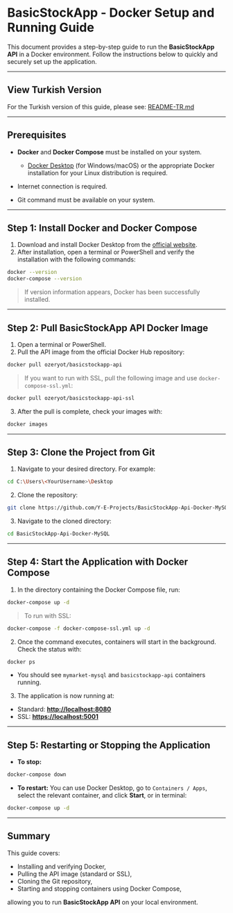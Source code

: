 # BasicStockApp - Docker Setup and Running Guide

This document provides a step-by-step guide to run the **BasicStockApp API** in a Docker environment. Follow the instructions below to quickly and securely set up the application.

---

## View Turkish Version

For the Turkish version of this guide, please see: [README-TR.md](readme-tr.md)

---

## Prerequisites

* **Docker** and **Docker Compose** must be installed on your system.

  * [Docker Desktop](https://www.docker.com/products/docker-desktop/) (for Windows/macOS) or the appropriate Docker installation for your Linux distribution is required.
* Internet connection is required.
* Git command must be available on your system.

---

## Step 1: Install Docker and Docker Compose

1. Download and install Docker Desktop from the [official website](https://www.docker.com/products/docker-desktop/).
2. After installation, open a terminal or PowerShell and verify the installation with the following commands:

```bash
docker --version
docker-compose --version
```

> If version information appears, Docker has been successfully installed.

---

## Step 2: Pull BasicStockApp API Docker Image

1. Open a terminal or PowerShell.
2. Pull the API image from the official Docker Hub repository:

```bash
docker pull ozeryot/basicstockapp-api
```

> If you want to run with SSL, pull the following image and use `docker-compose-ssl.yml`:

```bash
docker pull ozeryot/basicstockapp-api-ssl
```

3. After the pull is complete, check your images with:

```bash
docker images
```

---

## Step 3: Clone the Project from Git

1. Navigate to your desired directory. For example:

```bash
cd C:\Users\<YourUsername>\Desktop
```

2. Clone the repository:

```bash
git clone https://github.com/Y-E-Projects/BasicStockApp-Api-Docker-MySQL.git
```

3. Navigate to the cloned directory:

```bash
cd BasicStockApp-Api-Docker-MySQL
```

---

## Step 4: Start the Application with Docker Compose

1. In the directory containing the Docker Compose file, run:

```bash
docker-compose up -d
```

> To run with SSL:

```bash
docker-compose -f docker-compose-ssl.yml up -d
```

2. Once the command executes, containers will start in the background. Check the status with:

```bash
docker ps
```

* You should see `mymarket-mysql` and `basicstockapp-api` containers running.

3. The application is now running at:

* Standard: [**http://localhost:8080**](http://localhost:8080)
* SSL: [**https://localhost:5001**](https://localhost:5001)

---

## Step 5: Restarting or Stopping the Application

* **To stop:**

```bash
docker-compose down
```

* **To restart:**
  You can use Docker Desktop, go to `Containers / Apps`, select the relevant container, and click **Start**, or in terminal:

```bash
docker-compose up -d
```

---

## Summary

This guide covers:

* Installing and verifying Docker,
* Pulling the API image (standard or SSL),
* Cloning the Git repository,
* Starting and stopping containers using Docker Compose,

allowing you to run **BasicStockApp API** on your local environment.

